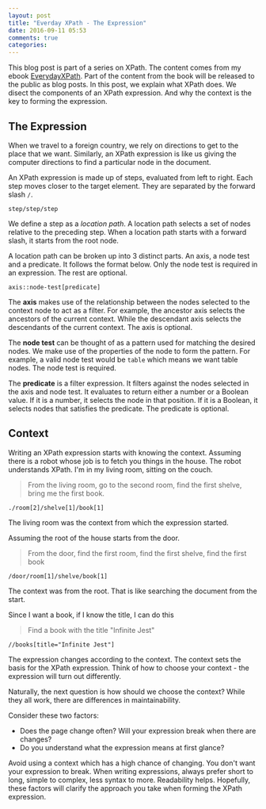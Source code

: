 ```yaml
---
layout: post
title: "Everday XPath - The Expression"
date: 2016-09-11 05:53
comments: true
categories:
---
```


This blog post is part of a series on XPath. The content comes from my ebook [EverydayXPath](http://www.everydayxpath.com). Part of the content from the book will be released to the public as blog posts. In this post, we explain what XPath does. We disect the components of an XPath expression. And why the context is the key to forming the expression.

<!-- more -->

## The Expression

When we travel to a foreign country, we rely on directions to get to the place that we want. Similarly, an XPath expression is like us giving the computer directions to find a particular node in the document.

An XPath expression is made up of steps, evaluated from left to right. Each step moves closer to the target element. They are separated by the forward slash `/`.

```
step/step/step
```

We define a step as a *location path*. A location path selects a set of nodes relative to the preceding step. When a location path starts with a forward slash, it starts from the root node.

A location path can be broken up into 3 distinct parts. An axis, a node test and a predicate. It follows the format below. Only the node test is required in an expression. The rest are optional.

```
axis::node-test[predicate]
```

The __axis__ makes use of the relationship between the nodes selected to the context node to act as a filter. For example, the ancestor axis selects the ancestors of the current context. While the descendant axis selects the descendants of the current context. The axis is optional.

The __node test__ can be thought of as a pattern used for matching the desired nodes. We make use of the properties of the node to form the pattern. For example, a valid node test would be `table` which means we want table nodes. The node test is required.

The __predicate__ is a filter expression. It filters against the nodes selected in the axis and node test. It evaluates to return either a number or a Boolean value. If it is a number, it selects the node in that position. If it is a Boolean, it selects nodes that satisfies the predicate. The predicate is optional.

## Context

Writing an XPath expression starts with knowing the context. Assuming there is a robot whose job is to fetch you things in the house. The robot understands XPath. I'm in my living room, sitting on the couch.

> From the living room, go to the second room, find the first shelve, bring me the first book.

```
./room[2]/shelve[1]/book[1]
```

The living room was the context from which the expression started.

Assuming the root of the house starts from the door.

> From the door, find the first room, find the first shelve, find the first book

```
/door/room[1]/shelve/book[1]
```

The context was from the root. That is like searching the document from the start.

Since I want a book, if I know the title, I can do this

> Find a book with the title "Infinite Jest"

```
//books[title="Infinite Jest"]
```

The expression changes according to the context. The context sets the basis for the XPath expression. Think of how to choose your context - the expression will turn out differently.

Naturally, the next question is how should we choose the context? While they all work, there are differences in maintainability.

Consider these two factors:

 * Does the page change often? Will your expression break when there are changes?
 * Do you understand what the expression means at first glance?

Avoid using a context which has a high chance of changing. You don't want your expression to break. When writing expressions, always prefer short to long, simple to complex, less syntax to more. Readability helps. Hopefully, these factors will clarify the approach you take when forming the XPath expression.
